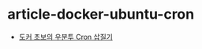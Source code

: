 # article-docker-ubuntu-cron

* [도커 초보의 우분투 Cron 삽질기](http://www.popit.kr/%EB%8F%84%EC%BB%A4-%EC%B4%88%EB%B3%B4%EC%9D%98-%EC%9A%B0%EB%B6%84%ED%88%AC-cron-%EC%82%BD%EC%A7%88%EA%B8%B0/)
